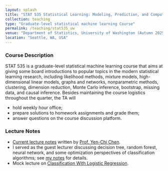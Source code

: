 ```yaml
---
layout: splash
title: "STAT 535 Statistical Learning: Modeling, Prediction, and Computing I (STAT 535)"
collection: teaching
type: "Graduate-level statistical machine learning Course"
permalink: /teaching/stat535_uw
venue: "Department of Statistics, University of Washington (Autumn 2025, Autumn 2024)"
location: "Seattle, WA, USA"
---
```


<p></p>

### Course Description

STAT 535 is a graduate-level statistical machine learning course that aims at giving some board introductions to popular topics in the modern statistical learning research, including likelihood methods, mixture models, high-dimensional linear models, graphs and networks, nonparametric methods, clustering, dimension reduction, Monte Carlo inference, bootstrap, missing data, and causal inference. Besides maintaining the course logistics throughout the quarter, the TA will
- hold weekly hour office;
- prepare solutions to homework assignments and grade them;
- answer questions on the course discussion platform.

### Lecture Notes

- [Current lecture notes](https://faculty.washington.edu/yenchic/19A_stat535.html) written by [Prof. Yen-Chi Chen](http://faculty.washington.edu/yenchic/index.html).
- I served as the guest lecturer discussing decision tree, random forest, neural network, and some optimization perspectives of classification algorithms; see [my notes](file_stat535/1107-535-add.pdf) for details.
- Mock lecture on [Classification With Logistic Regression](file_stat535/Classification_LR.pdf).

